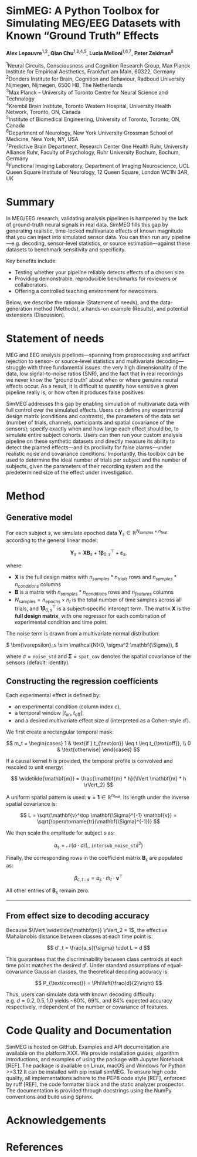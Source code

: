 # SimMEG: A Python Toolbox for Simulating MEG/EEG Datasets with Known “Ground Truth” Effects

**Alex Lepauvre**<sup>1,2</sup>, **Qian Chu**<sup>1,3,4,5</sup>, **Lucia Melloni**<sup>1,6,7</sup>, **Peter Zeidman**<sup>8</sup>

<sup>1</sup>Neural Circuits, Consciousness and Cognition Research Group, Max Planck Institute for Empirical Aesthetics, Frankfurt am Main, 60322, Germany  
<sup>2</sup>Donders Institute for Brain, Cognition and Behaviour, Radboud University Nijmegen, Nijmegen, 6500 HB, The Netherlands  
<sup>3</sup>Max Planck – University of Toronto Centre for Neural Science and Technology  
<sup>4</sup>Krembil Brain Institute, Toronto Western Hospital, University Health Network, Toronto, ON, Canada  
<sup>5</sup>Institute of Biomedical Engineering, University of Toronto, Toronto, ON, Canada  
<sup>6</sup>Department of Neurology, New York University Grossman School of Medicine, New York, NY, USA  
<sup>7</sup>Predictive Brain Department, Research Center One Health Ruhr, University Alliance Ruhr, Faculty of Psychology, Ruhr University Bochum, Bochum, Germany  
<sup>8</sup>Functional Imaging Laboratory, Department of Imaging Neuroscience, UCL Queen Square Institute of Neurology, 12 Queen Square, London WC1N 3AR, UK  

# Summary
In MEG/EEG research, validating analysis pipelines is hampered by the lack of ground-truth neural signals in real data. SimMEG fills this gap by generating realistic, time-locked multivariate effects of known magnitude that you can inject into simulated sensor data. You can then run any pipeline—e.g. decoding, sensor-level statistics, or source estimation—against these datasets to benchmark sensitivity and specificity. 

Key benefits include:

- Testing whether your pipeline reliably detects effects of a chosen size.  
- Providing demonstrable, reproducible benchmarks for reviewers or collaborators.  
- Offering a controlled teaching environment for newcomers.  

Below, we describe the rationale (Statement of needs), and the data-generation method (Methods), a hands-on example (Results), and potential extensions (Discussion).  

# Statement of needs

MEG and EEG analysis pipelines—spanning from preprocessing and artifact rejection to sensor- or source-level statistics and multivariate decoding—struggle with three fundamental issues: the very high dimensionality of the data, low signal-to-noise ratios (SNR), and the fact that in real recordings we never know the “ground truth” about when or where genuine neural effects occur.  As a result, it is difficult to quantify how sensitive a given pipeline really is, or how often it produces false positives.

SimMEG addresses this gap by enabling simulation of multivariate data with full control over the simulated effects. Users can define any experimental design matrix (conditions and contrasts), the parameters of the data set (number of trials, channels, participants and spatial covariance of the sensors), specify exactly when and how large each effect should be, to simulate entire subject cohorts.  Users can then run your custom analysis pipeline on these synthetic datasets and directly measure its ability to detect the planted effects—and its proclivity for false alarms—under realistic noise and covariance conditions. Importantly, this toolbox can be used to determine the ideal number of trials per subject and the number of subjects, given the parameters of their recording system and the predetermined size of the effect under investigation.

# Method

## Generative model

For each subject $s$, we simulate epoched data $\mathbf{Y}_s \in \mathbb{R}^{N_{\text{samples}} \times n_{\text{feat}}}$ according to the general linear model:

$$
\mathbf{Y}_s = \mathbf{X} \mathbf{B}_s + \mathbf{1} \bm{\beta}_{0,s}^\top + \bm{\varepsilon}_s,
$$

where: 

- $\mathbf{X}$ is the full design matrix with $n_{samples} * n_{trials}$ rows and $n_{samples} * n_{conditions}$ columns
- $\mathbf{B}$ is a matrix with $n_{samples} * n_{conditions}$ rows and $n_{features}$ columns 
- $N_{\text{samples}} = n_{\text{epochs}} \times n_t$ is the total number of time samples across all trials, and $\mathbf{1} \bm{\beta}_{0,s}^\top$ is a subject-specific intercept term. The matrix $\mathbf{X}$ is the **full design matrix**, with one regressor for each combination of experimental condition and time point.

The noise term is drawn from a multivariate normal distribution:

$
\bm{\varepsilon}_s \sim \mathcal{N}(0, \sigma^2 \mathbf{\Sigma}),
$

where $\sigma = \texttt{noise\_std}$ and $\mathbf{\Sigma} = \texttt{spat\_cov}$ denotes the spatial covariance of the sensors (default: identity).

## Constructing the regression coefficients

Each experimental effect is defined by:

- an experimental condition (column index $c$),
- a temporal window $[t_{\text{on}}, t_{\text{off}}]$,
- and a desired multivariate effect size $d$ (interpreted as a Cohen-style $d'$).

We first create a rectangular temporal mask:

$$
m_t = \begin{cases}
1 & \text{if } t_{\text{on}} \leq t \leq t_{\text{off}}, \\
0 & \text{otherwise}
\end{cases}
$$

If a causal kernel $h$ is provided, the temporal profile is convolved and rescaled to unit energy:

$$
\widetilde{\mathbf{m}} = \frac{\mathbf{m} * h}{\lVert \mathbf{m} * h \rVert_2}
$$

A uniform spatial pattern is used: $\mathbf{v} = \mathbf{1} \in \mathbb{R}^{n_{\text{feat}}}$. Its length under the inverse spatial covariance is:

$$
L = \sqrt{\mathbf{v}^\top \mathbf{\Sigma}^{-1} \mathbf{v}} = \sqrt{\operatorname{tr}(\mathbf{\Sigma}^{-1})}
$$

We then scale the amplitude for subject $s$ as:

$$
a_s = \mathcal{N}(d \cdot \sigma / L,\; \texttt{intersub\_noise\_std}^2)
$$

Finally, the corresponding rows in the coefficient matrix $\mathbf{B}_s$ are populated as:

$$
\beta_{c,t:s} = a_s \cdot \widetilde{m}_t \cdot \mathbf{v}^\top
$$

All other entries of $\mathbf{B}_s$ remain zero.

---

## From effect size to decoding accuracy

Because $\lVert \widetilde{\mathbf{m}} \rVert_2 = 1$, the effective Mahalanobis distance between classes at each time point is:

$$
d'_t = \frac{a_s}{\sigma} \cdot L = d
$$

This guarantees that the discriminability between class centroids at each time point matches the desired $d'$. Under standard assumptions of equal-covariance Gaussian classes, the theoretical decoding accuracy is:

$$
P_{\text{correct}} = \Phi\left(\frac{d}{2}\right)
$$

Thus, users can simulate data with known decoding difficulty:  
e.g. $d = 0.2, 0.5, 1.0$ yields ~60%, 69%, and 84% expected accuracy respectively, independent of the number or covariance of features.

# Code Quality and Documentation
SimMEG is hosted on GitHub. Examples and API documentation are available on the platform XXX. We provide installation guides, algorithm introductions, and examples of using the package with Jupyter Notebook [REF]. The package is available on Linux, macOS and Windows for Python >=3.12
It can be installed with pip install simMEG. To ensure high code quality, all implementations adhere to the PEP8 code style [REF], enforced by ruff [REF], the code formatter black and the static analyzer prospector. The documentation is provided through docstrings using the NumPy conventions and build using Sphinx. 

# Acknowledgements

# References
